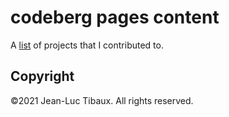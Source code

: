 # codeberg pages content

A [list](https://eugentoptic44.codeberg.page/) of projects that I contributed to.

## Copyright

©2021 Jean-Luc Tibaux. All rights reserved.